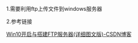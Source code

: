 1.需要利用ftp上传文件到windows服务器

2.参考链接

[Win10开启与搭建FTP服务器(详细图文版)-CSDN博客](https://blog.csdn.net/qq_43442524/article/details/103817226)

